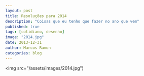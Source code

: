 ```yaml
---
layout: post
title: Resoluções para 2014
description: "Coisas que eu tenho que fazer no ano que vem"
published: true
tags: [cotidiano, desenho]
image: "2014.jpg"
date: 2013-12-31
author: Marcos Ramon
categories: blog
---
```


<img src="/assets/images/2014.jpg")
